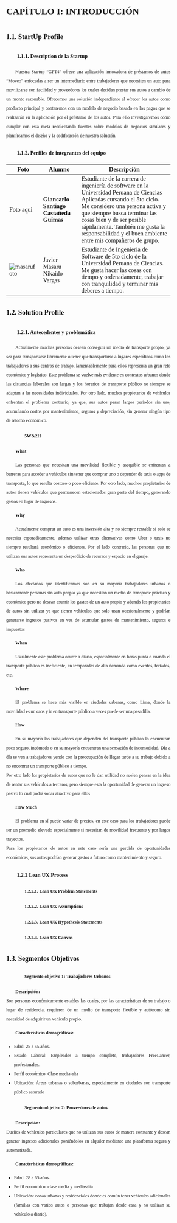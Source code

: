 <style>
  body {
    font-family: 'Times New Roman', sans-serif;
    text-align: justify;
    font-size: 12px;
    margin-left: 2em;
    margin-right: 2em;
    line-height: 2;
  }
  
  p {
    text-indent: 2em; /* Sangría en el primer renglón de cada párrafo */
  }

  h1 {
    margin-left: 0; /* No aplica sangría para el título principal */
  }

  h2 {
    margin-left: 0; /* No aplica sangría para subtítulos de nivel 2 */
  }

  h3 {
    margin-left: 2em; /* Aplica una sangría de 2em para subtítulos de nivel 3 */
  }

  h4 {
    margin-left: 4em; /* Aplica una sangría de 4em para subtítulos de nivel 4 */
  }
</style>

# **CAPÍTULO I: INTRODUCCIÓN**
## 1.1. StartUp Profile
### 1.1.1. Description de la Startup
Nuestra Startup “GPT4” ofrece una aplicación innovadora de préstamos de autos “Moveo” enfocadas a ser un intermediario entre trabajadores que necesiten un auto para movilizarse con facilidad y proveedores los cuales decidan prestar sus autos a cambio de un monto razonable. Ofrecemos una solución independiente al ofrecer los autos como producto principal y contaremos con un modelo de negocio basado en los pagos que se realizarán en la aplicación por el préstamo de los autos. Para ello investigaremos cómo cumplir con esta meta recolectando fuentes sobre modelos de negocios similares y planificamos el diseño y la codificación de nuestra solución.
### 1.1.2. Perfiles de integrantes del equipo

| Foto                                 | Alumno            | Descripción                                                                                                                                                                                                                                                                                                                                                                  |
| ------------------------------------ | ----------------- | ---------------------------------------------------------------------------------------------------------------------------------------------------------------------------------------------------------------------------------------------------------------------------------------------------------------------------------------------------------------------------- |
|         Foto aqui                             |       **Giancarlo Santiago Castañeda Guimas**               |                 Estudiante de la carrera de ingeniería de software en la Universidad Peruana de Ciencias Aplicadas cursando el 5to ciclo. Me considero una persona activa y que siempre busca terminar las cosas bien y de ser posible rápidamente. También me gusta la responsabilidad y el buen ambiente entre mis compañeros de grupo.
|        ![masarufoto](imagenes/masaru.jpg)                           |       Javier Masaru Nikaido Vargas               |                 Estudiante de Ingenieria de Software de 5to ciclo de la Universidad Peruana de Ciencias. Me gusta hacer las cosas con tiempo y ordenadamente, trabajar con tranquilidad y terminar mis deberes a tiempo.                                                                                                     |         Foto aqui                             |       Nombre aqui               |                 Descripción tuya aqui                                                                                                     |         Foto aqui                             |       Nombre aqui               |                 Descripción tuya aqui                                                                                                                                                                                                                                                                                                 


## 1.2. Solution Profile
### 1.2.1. Antecedentes y problemática
Actualmente muchas personas desean conseguir un medio de transporte propio, ya sea para transportarse libremente o tener que transportarse a lugares específicos como los trabajadores a sus centros de trabajo, lamentablemente para ellos representa un gran reto económico y logístico. Este problema se vuelve más evidente en contextos urbanos donde las distancias laborales son largas y los horarios de transporte público no siempre se adaptan a las necesidades individuales. 
Por otro lado, muchos propietarios de vehículos enfrentan el problema contrario, ya que, sus autos pasan largos periodos sin uso, acumulando costos por mantenimiento, seguros y depreciación, sin generar ningún tipo de retorno económico.
#### 5W&2H
**What**

Las personas que necesitan una movilidad flexible y asequible se enfrentan a barreras para acceder a vehículos sin tener que comprar uno o depender de taxis o apps de transporte, lo que resulta costoso o poco eficiente.
Por otro lado, muchos propietarios de autos tienen vehículos que permanecen estacionados gran parte del tiempo, generando gastos en lugar de ingresos.

**Why**

Actualmente comprar un auto es una inversión alta y no siempre rentable si solo se necesita esporadicamente, ademas utilizar otras alternativas como Uber o taxis no siempre resultará económico o eficientes.
Por el lado contrario, las personas que no utilizan sus autos representa un desperdicio de recursos y espacio en el garaje.

**Who**

Los afectados que identificamos son en su mayoría trabajadores urbanos o básicamente personas sin auto propio ya que necesitan un medio de transporte práctico y económico pero no desean asumir los gastos de un auto propio y además los propietarios de autos sin utilizar ya que tienen vehículos que solo usan ocasionalmente y podrían generarse ingresos pasivos en vez de acumular gastos de mantenimiento, seguros e impuestos

**When**

Usualmente este problema ocurre a diario, especialmente en horas punta o cuando el transporte público es ineficiente, en temporadas de alta demanda como eventos, feriados, etc.  

**Where**

El problema se hace más visible en ciudades urbanas, como Lima, donde la movilidad es un caos y ir en transporte público a veces puede ser una pesadilla.

**How**

En su mayoría los trabajadores que dependen del transporte público lo encuentran poco seguro, incómodo o en su mayoría encuentran una sensación de incomodidad. Día a día se ven a trabajadores yendo con la preocupación de llegar tarde a su trabajo debido a no encontrar un transporte público a tiempo.  
Por otro lado los propietarios de autos que no le dan utilidad no suelen pensar en la idea de rentar sus vehículos a terceros, pero siempre esta la oportunidad de generar un ingreso pasivo lo cual podrá sonar atractivo para ellos

**How Much**

El problema en sí puede variar de precios, en este caso para los trabajadores puede ser un promedio elevado especialmente si necesitan de movilidad frecuente y por largos trayectos.  
Para los propietarios de autos en este caso sería una perdida de oportunidades económicas, sus autos podrían generar gastos a futuro como mantenimiento y seguro.
### 1.2.2 Lean UX Process
#### 1.2.2.1. Lean UX Problem Statements
#### 1.2.2.2. Lean UX Assumptions
#### 1.2.2.3. Lean UX Hypothesis Statements
#### 1.2.2.4. Lean UX Canvas
## 1.3. Segmentos Objetivos
#### Segmento objetivo 1: Trabajadores Urbanos  
**Descripción:**  
Son personas económicamente estables las cuales, por las características de su trabajo o lugar de residencia, requieren de un medio de transporte flexible y autónomo sin necesidad de adquirir un vehículo propio.

**Características demográficas:**  
* Edad: 25 a 55 años.  
* Estado Laboral: Empleados a tiempo completo, trabajadores FreeLancer, profesionales.
* Perfil económico: Clase media-alta
* Ubicación: Áreas urbanas o suburbanas, especialmente en ciudades con transporte público saturado

#### Segmento objetivo 2: Proveedores de autos  
**Descripción:**   
Dueños de vehículos particulares que no utilizan sus autos de manera constante y desean generar ingresos adicionales poniéndolos en alquiler mediante una plataforma segura y automatizada.

**Características demográficas:** 
* Edad: 28 a 65 años.  
* Perfil económico: clase media y media-alta
* Ubicación: zonas urbanas y residenciales donde es común tener vehículos adicionales (familias con varios autos o personas que trabajan desde casa y no utilizan su vehículo a diario).
